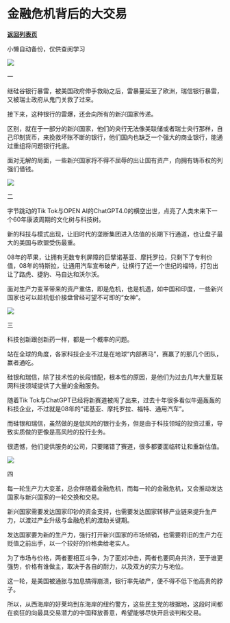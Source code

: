 # 金融危机背后的大交易

[**返回列表页**](/gzh/政事堂2019)

小懒自动备份，仅供查阅学习

![](https://mmbiz.qpic.cn/mmbiz_jpg/rxhS23yu8cOibm98wpwBicIlqC3sprfANen6hyia5lnN3Fu0dLYoRELfYBnTdiannDN30jicuEJYCDlT05pibtMRxAFA/640?wx_fmt=jpeg)

一

继硅谷银行暴雷，被美国政府伸手救助之后，雷暴蔓延至了欧洲，瑞信银行暴雷，又被瑞士政府从鬼门关救了过来。  

接下来，这种银行的雷爆，还会向所有的新兴国家传递。

区别，就在于一部分的新兴国家，他们的央行无法像美联储或者瑞士央行那样，自己印制货币，来挽救坏账不断的银行，他们国内也缺乏一个强大的商业银行，能通过重组将问题银行托底。  

面对无解的局面，一些新兴国家将不得不屈辱的出让国有资产，向拥有铸币权的列强们借钱。

![](https://mmbiz.qpic.cn/mmbiz_jpg/rxhS23yu8cOibm98wpwBicIlqC3sprfANeak6qLNx4uqqDBRmsJJuSyIfcFic0bDuzZclyM7UHOGXNfbxKpgjkicLA/640?wx_fmt=jpeg)

二  

字节跳动的Tik Tok与OPEN AI的ChatGPT4.0的横空出世，点亮了人类未来下一个60年康波周期的文化树与科技树。

新的科技与模式出现，让旧时代的垄断集团进入估值的长期下行通道，也让盘子最大的美国与欧盟受伤最重。

08年的苹果，让拥有无数专利屏障的巨擘诺基亚、摩托罗拉，只剩下了专利价值，08年的特斯拉，让通用汽车宣布破产，让横行了近一个世纪的福特，打包出让了路虎、捷豹、马自达和沃尔沃。

面对生产力变革带来的资产重估，即是危机，也是机遇，如中国和印度，一些新兴国家也可以趁机低价接盘曾经可望不可即的“女神”。

![](https://mmbiz.qpic.cn/mmbiz_jpg/rxhS23yu8cOibm98wpwBicIlqC3sprfANeoZpO2H2dQKT1dRRga7hWeCWvAxJCcbibHH7ZMccX8uk59xQxSJicKoEA/640?wx_fmt=jpeg)

三

科技创新跟创新药一样，都是一个概率的问题。

站在全球的角度，各家科技企业不过是在地球“内部赛马”，赛赢了的那几个团队，赢者通吃。

硅银和瑞信，除了技术性的长段错配，根本性的原因，是他们为过去几年大量互联网科技领域提供了大量的金融服务。

随着Tik Tok与ChatGPT已经将新赛道被闯了出来，过去十年很多看似牛逼轰轰的科技企业，不过就是08年的“诺基亚、摩托罗拉、福特、通用汽车”。

而硅银和瑞信，虽然做的是低风险的银行业务，但是由于科技领域的投资过重，导致实质做的更像是高风险的投行业务。  

很遗憾，他们提供服务的公司，只要赌错了赛道，很多都要面临转让和重新估值。  

![](https://mmbiz.qpic.cn/mmbiz_jpg/rxhS23yu8cOibm98wpwBicIlqC3sprfANeFwa9sETp2Y9VNibTCFF8QrlTJndDCYD3f3vfnq9o2yfAR4WF02SYpLA/640?wx_fmt=jpeg)

四

每一轮生产力大变革，总会伴随着金融危机，而每一轮的金融危机，又会推动发达国家与新兴国家的一轮交换和交易。

新兴国家需要发达国家印钞的资金支持，也需要发达国家转移产业链来提升生产力，以渡过产业升级与金融危机的渡劫关键期。  

发达国家要为新的生产力，强行打开新兴国家的市场倾销，也需要将旧的生产力在贬值之前出手，以一个较好的价格卖给老实人。

为了市场与价格，两者要相互斗争，为了面对冲击，两者也要同舟共济，至于谁更强势，价格有谁做主，取决于各自的耐力，以及双方的实力与地位。  

这一轮，是美国被通胀与加息搞得崩溃，银行率先破产，便不得不低下他高贵的脖子。  

所以，从西海岸的好莱坞到东海岸的纽约警方，这些民主党的根据地，这段时间都在疯狂的向最具交易潜力的中国释放善意，希望能够尽快开启谈判和交易。

